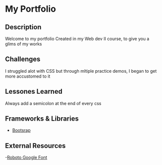 # My Portfolio

## Description
Welcome to my portfolio Created in my Web dev II course, to give you a glims of my works 

## Challenges
I struggled alot with CSS but through mltiple practice demos, I began to get more accustomed to it 

## Lessones Learned
Always add a semicolon at the end of every css 

## Frameworks & Libraries
- [Bootsrap](https://getbootstrap.com/)

## External Resources 
-[Roboto Google Font](https://fonts.google.com/specimen/Roboto?query=roboto)